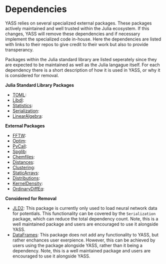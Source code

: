 # Dependencies

YASS relies on several specialized external packages. These packages actively maintained and well trusted within the Julia ecosystem. If this changes, YASS will remove these dependencies and if necessary implement the specialized code in-house. Here the dependencies are listed with links to their repos to give credit to their work but also to provide transperancy.

Packages within the Julia standard library are listed seperately since they are expected to be maintained as well as the Julia langague itself. For each dependency there is a short description of how it is used in YASS, or why it is considered for removal.

**Julia Standard Library Packages**
  - [TOML](https://github.com/JuliaLang/julia/tree/master/stdlib/TOML):
  - [Libdl](https://github.com/JuliaLang/julia/tree/master/stdlib/Libdl):
  - [Statistics](https://github.com/JuliaLang/julia/tree/master/stdlib/Statistics):
  - [Serialization](https://github.com/JuliaLang/julia/tree/master/stdlib/Serialization):
  - [LinearAlgebra](https://github.com/JuliaLang/julia/tree/master/stdlib/LinearAlgebra):

**External Packages**
  - [FFTW](https://github.com/JuliaMath/FFTW.jl):
  - [Optim](https://github.com/JuliaNLSolvers/Optim.jl):
  - [PyCall](https://github.com/JuliaPy/PyCall.jl):
  - [Spglib](https://github.com/spglib/spglib):
  - [Chemfiles](https://github.com/chemfiles/chemfiles):
  - [Distances](https://github.com/JuliaStats/Distances.jl):
  - [Clustering](https://github.com/JuliaStats/Clustering.jl):
  - [StaticArrays](https://github.com/JuliaArrays/StaticArrays.jl):
  - [Distributions](https://github.com/JuliaStats/Distributions.jl):
  - [KernelDensity](https://github.com/JuliaStats/KernelDensity.jl):
  - [OrdinaryDiffEq](https://github.com/SciML/OrdinaryDiffEq.jl):

**Considered for Removal**
  - [JLD2](https://github.com/JuliaIO/JLD2.jl): This package is currently only used to load neural network data for potentials. This functionality can be covered by the `Serialization` package, which can reduce the total dependency count. Note, this is a well maintained package and users are encouraged to use it alongside YASS.
  - [DataFrames](https://github.com/JuliaData/DataFrames.jl): This package does not add any functionality to YASS, but rather enchances user exerpience. However, this can be achieved by users using the package alongside YASS, rather than it being a dependency. Note, this is a well maintained package and users are encouraged to use it alongside YASS.